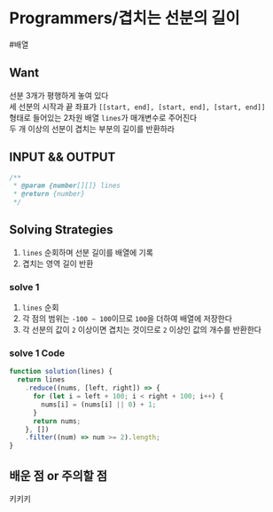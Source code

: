 # Programmers/겹치는 선분의 길이

#배열

## Want

선분 3개가 평행하게 놓여 있다  
세 선분의 시작과 끝 좌표가 `[[start, end], [start, end], [start, end]]`  
형태로 들어있는 2차원 배열 `lines`가 매개변수로 주어진다  
두 개 이상의 선분이 겹치는 부분의 길이를 반환하라

## INPUT && OUTPUT

```js
/**
 * @param {number[][]} lines
 * @return {number}
 */
```

## Solving Strategies

1. `lines` 순회하며 선분 길이를 배열에 기록
2. 겹치는 영역 길이 반환

### solve 1

1. `lines` 순회
2. 각 점의 범위는 `-100 ~ 100`이므로 `100`을 더하여 배열에 저장한다
3. 각 선분의 값이 `2` 이상이면 겹치는 것이므로 `2` 이상인 값의 개수를 반환한다

### solve 1 Code

```js
function solution(lines) {
  return lines
    .reduce((nums, [left, right]) => {
      for (let i = left + 100; i < right + 100; i++) {
        nums[i] = (nums[i] || 0) + 1;
      }
      return nums;
    }, [])
    .filter((num) => num >= 2).length;
}
```

## 배운 점 or 주의할 점

키키키
